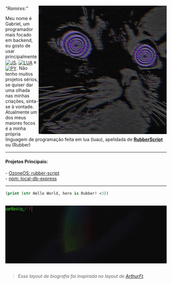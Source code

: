 <a href="https://www.lua.org/"> <img src="cat_icon.jpeg" alt="cate (oops)" min-width="400px" max-width="400px" width="400px" align="right"> </a>
<i>"Ramires:"</i><br>
<p align="left">Meu nome é Gabriel, um programador mais focado em backend, eu gosto de usar principalmente <a href="https://developer.mozilla.org/docs/conflicting/Web/JavaScript"><img src="https://github.com/user-attachments/assets/a8bac995-cf21-4eec-83c3-7b157baf134b" alt="JS" height="20px" width="20px" align="center"></a>, <a href="https://www.lua.org/"><img src="https://github.com/user-attachments/assets/ed6901bd-1b8b-4c71-ab0e-2f45e17cc126" alt="LUA" height="20" width="20px" align="center"></a> e <a href="https://www.python.org/"><img src="https://github.com/user-attachments/assets/604147c0-4315-4e23-9e52-6115af7f76b2" alt="PY" height="20px" width="20px" align="center"></a>.
Não tenho muitos projetos sérios, se quiser dar uma olhada nas minhas criações, sinta-se à vontade.
Atualmente um dos meus maiores focos é a minha própria linguagem de programação feita em lua (luau), apelidada de <a href="https://github.com/RamiresOliv/RubberScript"><b>RubberScript</b></a> ou (Rubber)
</p>

---

<font align="left">
<h4>Projetos Principais:</h4>
- <a href="https://github.com/RamiresOliv/RubberScript">OzoneOS: rubber-script</a>
<br>
- <a href="https://github.com/RamiresOliv/local_db_express">npm: local-db-express</a>
<br>
</font>

---

```clojure
(print (str Hello World, here is Rubber! <3))
```

<br>
<a href="https://www.lua.org/"> <img src="gif_footer.gif" alt="insane background (oops)" height="180px" width="1100px" align="center"> </a>
<br><br>

> <i>Esse layout de biografia foi inspirada no layout de <a href="https://github.com/ArthurFt">ArthurFt</a>.</i>
